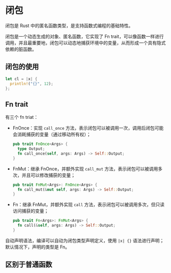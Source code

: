 # 闭包
闭包是 Rust 中的匿名函数类型，是支持函数式编程的基础特性。

闭包是一个动态生成的对象、匿名函数，它实现了 Fn trait，可以像函数一样进行调用，并且最重要地，闭包可以动态地捕获环境中的变量，从而形成一个具有隐式依赖的脏函数。

## 闭包的使用
```rust
let cl = |x| {
  println!("{}", 12);
};
```

## Fn trait
有三个 fn triat：
+ FnOnce：实现 `call_once` 方法，表示闭包可以被调用一次，调用后闭包可能会消耗捕获的变量（通过移动所有权）；
  ```rust
  pub trait FnOnce<Args> {
    type Output;
    fn call_once(self, args: Args) -> Self::Output;
  }
  ```
+ FnMut：继承 FnOnce，并额外实现 `call_mut` 方法，表示闭包可以被调用多次，并且可以修改捕获的变量；
  ```rust
  pub trait FnMut<Args>: FnOnce<Args> {
    fn call_mut(&mut self, args: Args) -> Self::Output;
  }
  ```
+ Fn：继承 FnMut，并额外实现 `call` 方法，表示闭包可以被调用多次，但只读访问捕获的变量；
  ```rust
  pub trait Fn<Args>: FnMut<Args> {
    fn call(&self, args: Args) -> Self::Output;
  }
  ```

自动声明语法，编译可以自动为闭包类型声明定义，使用 `|x| {}` 语法进行声明；默认情况下，声明的类型是 Fn。

## 区别于普通函数
